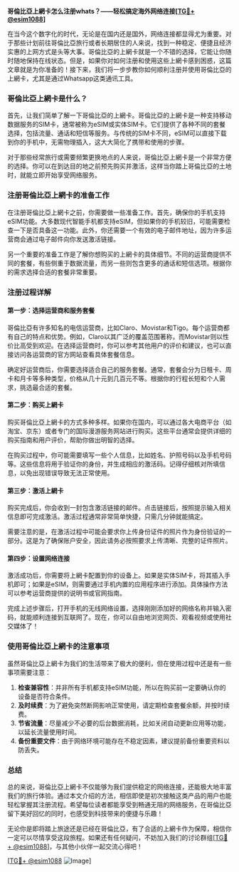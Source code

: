 **哥倫比亞上網卡怎么注册whats？——轻松搞定海外网络连接[[TG💪+ @esim1088](https://t.me/s/esim1088)]**

在当今这个数字化的时代，无论是在国内还是国外，网络连接都显得尤为重要。对于那些计划前往哥倫比亞旅行或者长期居住的人来说，找到一种稳定、便捷且经济实惠的上网方式是头等大事。哥倫比亞的上網卡就是一个不错的选择，它能让你随时随地保持在线状态。但是，如果你对如何注册和使用这些上網卡感到困惑，这篇文章就是为你准备的！接下来，我们将一步步教你如何顺利注册并使用哥倫比亞的上網卡，尤其是通过Whatsapp这类通讯工具。

### 哥倫比亞上網卡是什么？

首先，让我们简单了解一下哥倫比亞的上網卡。哥倫比亞的上網卡是一种支持移动数据服务的SIM卡，通常被称为eSIM或实体SIM卡。它们提供了各种不同的套餐选择，包括流量、通话和短信等服务。与传统的SIM卡不同，eSIM可以直接下载到你的手机中，无需物理插入，这大大简化了携带和使用的步骤。

对于那些经常旅行或需要频繁更换地点的人来说，哥倫比亞上網卡是一个非常方便的选择。你可以在到达目的地之前预先购买并激活，这样当你踏上哥倫比亞的土地时，就能立即开始享受网络服务。

### 注册哥倫比亞上網卡的准备工作

在注册哥倫比亞上網卡之前，你需要做一些准备工作。首先，确保你的手机支持eSIM功能。大多数现代智能手机都支持eSIM，但如果你的手机较旧，可能需要检查一下是否具备这一功能。此外，你还需要一个有效的电子邮件地址，因为许多运营商会通过电子邮件向你发送激活链接。

另一个重要的准备工作是了解你想购买的上網卡的具体细节。不同的运营商提供不同的套餐，有些侧重于数据流量，而另一些则包含更多的通话和短信选项。根据你的需求选择合适的套餐非常重要。

### 注册过程详解

#### 第一步：选择运营商和服务套餐

哥倫比亞有许多知名的电信运营商，比如Claro、Movistar和Tigo。每个运营商都有自己的特点和优势。例如，Claro以其广泛的覆盖范围著称，而Movistar则以性价比高受到欢迎。在选择运营商时，你可以参考其他用户的评价和建议，也可以直接访问各运营商的官方网站查看具体套餐信息。

确定好运营商后，你需要选择适合自己的服务套餐。通常，套餐会分为日租卡、周卡和月卡等多种类型，价格从几十元到几百元不等。根据你的行程长短和个人需求，挑选最合适的套餐。

#### 第二步：购买上網卡

购买哥倫比亞上網卡的方式多种多样。如果你在国内，可以通过各大电商平台（如淘宝、京东）或者专门的国际漫游服务网站进行购买。这些平台通常会提供详细的购买指南和用户评价，帮助你做出明智的选择。

在购买过程中，你可能需要填写一些个人信息，比如姓名、护照号码以及手机号码等。这些信息将用于验证你的身份，并生成相应的激活码。记得仔细核对所填信息，以免出现错误导致无法正常使用。

#### 第三步：激活上網卡

购买完成后，你会收到一封包含激活链接的邮件。点击链接后，按照提示输入相关信息即可完成激活。激活过程通常非常简单快捷，只需几分钟就能搞定。

需要注意的是，在激活过程中可能会要求你上传身份证件的照片作为身份验证的一部分。这是为了确保账户安全，因此请务必按照要求上传清晰、完整的证件照片。

#### 第四步：设置网络连接

激活成功后，你需要将上網卡配置到你的设备上。如果是实体SIM卡，将其插入手机即可；如果是eSIM，则需要通过手机内置的应用程序进行添加。具体操作方法可以参考运营商提供的说明书或官网指南。

完成上述步骤后，打开手机的无线网络设置，选择刚刚添加好的网络名称并输入密码，就能顺利连接到互联网了。现在，你可以自由地浏览网页、观看视频或使用社交媒体了！

### 使用哥倫比亞上網卡的注意事项

虽然哥倫比亞上網卡为我们的生活带来了极大的便利，但在使用过程中还是有一些事项需要注意：

1. **检查兼容性**：并非所有手机都支持eSIM功能，所以在购买前一定要确认你的设备是否符合条件。
2. **及时续费**：为了避免突然断网影响正常使用，请定期检查套餐余额，并按时续费。
3. **节省流量**：尽量减少不必要的后台数据消耗，比如关闭自动更新应用等功能，以延长流量使用时间。
4. **备份重要文件**：由于网络环境可能存在不稳定因素，建议提前备份重要资料以防丢失。

### 总结

总的来说，哥倫比亞上網卡不仅能够为我们提供稳定的网络连接，还能极大地丰富我们的旅行体验。通过本文介绍的方法，相信即使是初次接触这类产品的用户也能轻松掌握其注册流程。希望每位读者都能享受到畅通无阻的网络服务，在哥倫比亞留下美好回忆的同时，也感受到科技带来的便捷与乐趣！

无论你是即将踏上旅途还是已经在哥倫比亞，有了合适的上網卡作为保障，相信你一定可以尽情享受这段旅程。如果还有任何疑问，不妨加入我们的讨论群组[[TG💪+ @esim1088](https://t.me/s/esim1088)]，与其他小伙伴一起交流心得吧！

[[TG💪+ @esim1088](https://t.me/s/esim1088) ![Image](https://i.postimg.cc/4NQfJmqS/Snipaste-2025-05-13-00-14-12.png)]
